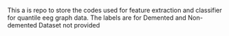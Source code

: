 This a is repo to store the codes used for feature extraction and classifier for quantile eeg graph data. 
The labels are for Demented and Non-demented
Dataset not provided
